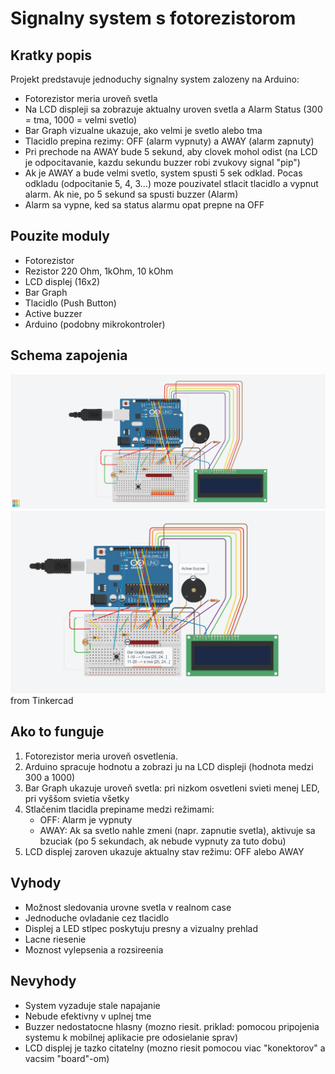 # Signalny system s fotorezistorom

## Kratky popis
Projekt predstavuje jednoduchy signalny system zalozeny na Arduino:
- Fotorezistor meria uroveň svetla
- Na LCD displeji sa zobrazuje aktualny uroven svetla a Alarm Status (300 = tma, 1000 = velmi svetlo)
- Bar Graph vizualne ukazuje, ako velmi je svetlo alebo tma
- Tlacidlo prepina rezimy: OFF (alarm vypnuty) a AWAY (alarm zapnuty)
- Pri prechode na AWAY bude 5 sekund, aby clovek mohol odist (na LCD je odpocitavanie, kazdu sekundu buzzer robi zvukovy signal "pip")
- Ak je AWAY a bude velmi svetlo, system spusti 5 sek odklad. Pocas odkladu (odpocitanie 5, 4, 3...) moze pouzivatel stlacit tlacidlo a vypnut alarm. Ak nie, po 5 sekund sa spusti buzzer (Alarm)
- Alarm sa vypne, ked sa status alarmu opat prepne na OFF

## Pouzite moduly
- Fotorezistor
- Rezistor 220 Ohm, 1kOhm, 10 kOhm
- LCD displej (16x2)
- Bar Graph
- Tlacidlo (Push Button)
- Active buzzer
- Arduino (podobny mikrokontroler)

## Schema zapojenia

![Schema zapojenia](circuit-illustration-1.png)
![Schema zapojenia](circuit-illustration-2.png)
from Tinkercad

## Ako to funguje
1. Fotorezistor meria uroveň osvetlenia.
2. Arduino spracuje hodnotu a zobrazi ju na LCD displeji (hodnota medzi 300 a 1000)
3. Bar Graph ukazuje uroveň svetla: pri nizkom osvetleni svieti menej LED, pri vyššom svietia všetky
4. Stlačenim tlacidla prepiname medzi režimami:
   - OFF: Alarm je vypnuty
   - AWAY: Ak sa svetlo nahle zmeni (napr. zapnutie svetla), aktivuje sa bzuciak (po 5 sekundach, ak nebude vypnuty za tuto dobu)
5. LCD displej zaroven ukazuje aktualny stav režimu: OFF alebo AWAY

## Vyhody
- Možnost sledovania urovne svetla v realnom case
- Jednoduche ovladanie cez tlacidlo
- Displej a LED stlpec poskytuju presny a vizualny prehlad
- Lacne riesenie
- Moznost vylepsenia a rozsireenia

## Nevyhody
- System vyzaduje stale napajanie
- Nebude efektivny v uplnej tme
- Buzzer nedostatocne hlasny (mozno riesit. priklad: pomocou pripojenia systemu k mobilnej aplikacie pre odosielanie sprav)
- LCD displej je tazko citatelny (mozno riesit pomocou viac "konektorov" a vacsim "board"-om)
